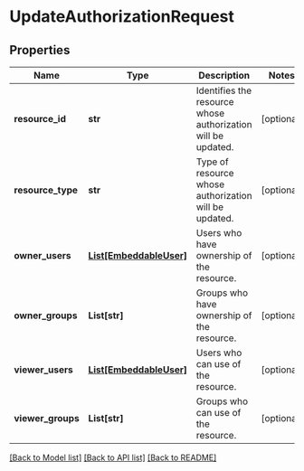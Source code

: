 # UpdateAuthorizationRequest


## Properties

Name | Type | Description | Notes
------------ | ------------- | ------------- | -------------
**resource_id** | **str** | Identifies the resource whose authorization will be updated. | [optional] 
**resource_type** | **str** | Type of resource whose authorization will be updated. | [optional] 
**owner_users** | [**List[EmbeddableUser]**](EmbeddableUser.md) | Users who have ownership of the resource. | [optional] 
**owner_groups** | **List[str]** | Groups who have ownership of the resource. | [optional] 
**viewer_users** | [**List[EmbeddableUser]**](EmbeddableUser.md) | Users who can use of the resource. | [optional] 
**viewer_groups** | **List[str]** | Groups who can use of the resource. | [optional] 

[[Back to Model list]](../README.md#documentation-for-models) [[Back to API list]](../README.md#documentation-for-api-endpoints) [[Back to README]](../README.md)


